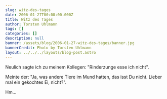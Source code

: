 ```yaml
---
slug: witz-des-tages
date: 2006-01-27T00:00:00.000Z
title: Witz des Tages
author: Torsten Uhlmann
tags: []
categories: []
description: null
banner: /assets/blog/2006-01-27-witz-des-tages/banner.jpg
bannerCredit: Photo by Torsten Uhlmann
layout: ../../../layouts/blog-post.astro
---
```


Neulich sagte ich zu meinem Kollegen: "Rinderzunge esse ich nicht".

Meinte der: "Ja, was andere Tiere im Mund hatten, das isst Du nicht. Lieber mal ein gekochtes Ei, nicht?".

Hm...
